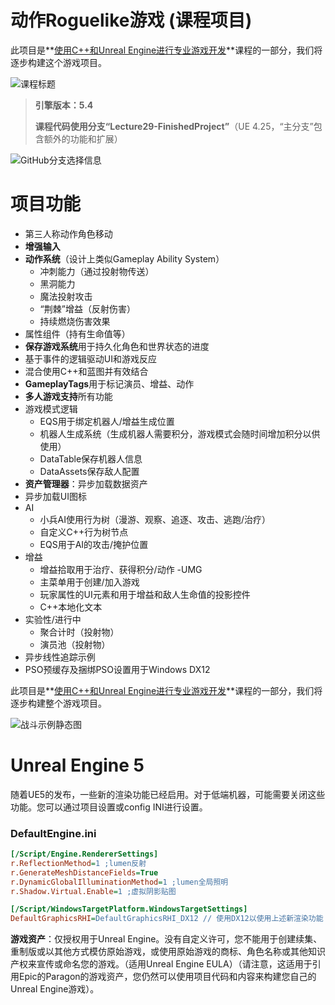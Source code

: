 # 动作Roguelike游戏 (课程项目)

此项目是**[使用C++和Unreal Engine进行专业游戏开发](https://courses.tomlooman.com/p/unrealengine-cpp?coupon_code=COMMUNITY15&src=github)**课程的一部分，我们将逐步构建这个游戏项目。

![课程标题](https://i0.wp.com/www.tomlooman.com/wp-content/uploads/2023/05/coursecpp_banner_widenarrow-3.png)

> **引擎版本：5.4**
>
> **课程代码使用分支“Lecture29-FinishedProject”**（UE 4.25，“主分支”包含额外的功能和扩展）

![GitHub分支选择信息](https://www.tomlooman.com/wp-content/uploads/2021/01/github_branchesinfo.jpg)

# 项目功能
- 第三人称动作角色移动
- **增强输入**
- **动作系统**（设计上类似Gameplay Ability System）
  - 冲刺能力（通过投射物传送）
  - 黑洞能力
  - 魔法投射攻击
  - “荆棘”增益（反射伤害）
  - 持续燃烧伤害效果
- 属性组件（持有生命值等）
- **保存游戏系统**用于持久化角色和世界状态的进度
- 基于事件的逻辑驱动UI和游戏反应
- 混合使用C++和蓝图并有效结合
- **GameplayTags**用于标记演员、增益、动作
- **多人游戏支持**所有功能
- 游戏模式逻辑
  - EQS用于绑定机器人/增益生成位置
  - 机器人生成系统（生成机器人需要积分，游戏模式会随时间增加积分以供使用）
  - DataTable保存机器人信息
  - DataAssets保存敌人配置
- **资产管理器**：异步加载数据资产
- 异步加载UI图标
- AI
  - 小兵AI使用行为树（漫游、观察、追逐、攻击、逃跑/治疗）
  - 自定义C++行为树节点
  - EQS用于AI的攻击/掩护位置
- 增益
  - 增益拾取用于治疗、获得积分/动作
-UMG
  - 主菜单用于创建/加入游戏
  - 玩家属性的UI元素和用于增益和敌人生命值的投影控件
  - C++本地化文本
- 实验性/进行中
  - 聚合计时（投射物）
  - 演员池（投射物）
- 异步线性追踪示例
- PSO预缓存及捆绑PSO设置用于Windows DX12

此项目是**[使用C++和Unreal Engine进行专业游戏开发](https://courses.tomlooman.com/p/unrealengine-cpp?coupon_code=COMMUNITY15&src=github)**课程的一部分，我们将逐步构建整个游戏项目。

![战斗示例静态图](https://www.tomlooman.com/wp-content/uploads/2023/02/Course_HeroBanner_TwoSplit_Narrow_1200.jpg)

# Unreal Engine 5

随着UE5的发布，一些新的渲染功能已经启用。对于低端机器，可能需要关闭这些功能。您可以通过项目设置或config INI进行设置。

### DefaultEngine.ini

```ini
[/Script/Engine.RendererSettings]
r.ReflectionMethod=1 ;lumen反射
r.GenerateMeshDistanceFields=True
r.DynamicGlobalIlluminationMethod=1 ;lumen全局照明
r.Shadow.Virtual.Enable=1 ;虚拟阴影贴图

[/Script/WindowsTargetPlatform.WindowsTargetSettings]
DefaultGraphicsRHI=DefaultGraphicsRHI_DX12 // 使用DX12以使用上述新渲染功能
```

**游戏资产**：仅授权用于Unreal Engine。没有自定义许可，您不能用于创建续集、重制版或以其他方式模仿原始游戏，或使用原始游戏的商标、角色名称或其他知识产权来宣传或命名您的游戏。（适用Unreal Engine EULA）（请注意，这适用于引用Epic的Paragon的游戏资产，您仍然可以使用项目代码和内容来构建您自己的Unreal Engine游戏）。